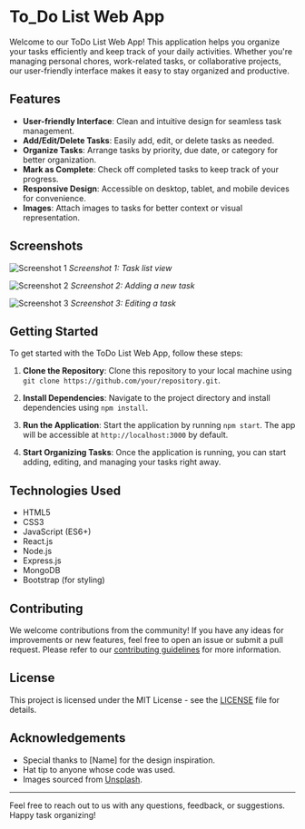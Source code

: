 # To_Do List Web App

Welcome to our ToDo List Web App! This application helps you organize your tasks efficiently and keep track of your daily activities. Whether you're managing personal chores, work-related tasks, or collaborative projects, our user-friendly interface makes it easy to stay organized and productive.

## Features

- **User-friendly Interface**: Clean and intuitive design for seamless task management.
- **Add/Edit/Delete Tasks**: Easily add, edit, or delete tasks as needed.
- **Organize Tasks**: Arrange tasks by priority, due date, or category for better organization.
- **Mark as Complete**: Check off completed tasks to keep track of your progress.
- **Responsive Design**: Accessible on desktop, tablet, and mobile devices for convenience.
- **Images**: Attach images to tasks for better context or visual representation.

## Screenshots

![Screenshot 1](https://bit.ly/43K6Sad)
*Screenshot 1: Task list view*

![Screenshot 2](/screenshots/screenshot2.png)
*Screenshot 2: Adding a new task*

![Screenshot 3](/screenshots/screenshot3.png)
*Screenshot 3: Editing a task*

## Getting Started

To get started with the ToDo List Web App, follow these steps:

1. **Clone the Repository**: Clone this repository to your local machine using `git clone https://github.com/your/repository.git`.

2. **Install Dependencies**: Navigate to the project directory and install dependencies using `npm install`.

3. **Run the Application**: Start the application by running `npm start`. The app will be accessible at `http://localhost:3000` by default.

4. **Start Organizing Tasks**: Once the application is running, you can start adding, editing, and managing your tasks right away.

## Technologies Used

- HTML5
- CSS3
- JavaScript (ES6+)
- React.js
- Node.js
- Express.js
- MongoDB
- Bootstrap (for styling)

## Contributing

We welcome contributions from the community! If you have any ideas for improvements or new features, feel free to open an issue or submit a pull request. Please refer to our [contributing guidelines](CONTRIBUTING.md) for more information.

## License

This project is licensed under the MIT License - see the [LICENSE](LICENSE) file for details.

## Acknowledgements

- Special thanks to [Name] for the design inspiration.
- Hat tip to anyone whose code was used.
- Images sourced from [Unsplash](https://unsplash.com/).

---

Feel free to reach out to us with any questions, feedback, or suggestions. Happy task organizing!